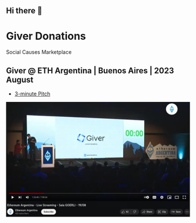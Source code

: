 ## Hi there 👋

# Giver Donations 

Social Causes Marketplace

## Giver @ ETH Argentina | Buenos Aires | 2023 August

* [3-minute Pitch](https://youtu.be/0ZllEEaVkq0?t=5203) 

[![Introduction to Live Giver Pitch](./pics/2023-12-08_10-2056.png)](https://www.youtube.com/embed/0ZllEEaVkq0?si=Ld7uOnHf6WV1wY6a&amp;start=5204 "Ethereum Argentina - Live Streaming - Sala GOERLI - 19/08")





<!--

**Here are some ideas to get you started:**

🙋‍♀️ A short introduction - what is your organization all about?
🌈 Contribution guidelines - how can the community get involved?
👩‍💻 Useful resources - where can the community find your docs? Is there anything else the community should know?
🍿 Fun facts - what does your team eat for breakfast?
🧙 Remember, you can do mighty things with the power of [Markdown](https://docs.github.com/github/writing-on-github/getting-started-with-writing-and-formatting-on-github/basic-writing-and-formatting-syntax)
-->
